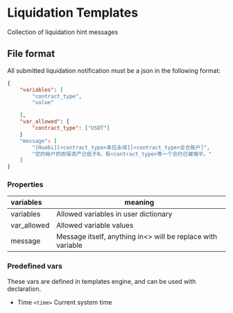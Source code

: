 # Liquidation Templates
Collection of liquidation hint messages

## File format

All submitted liquidation notification must be a json in the following format: 

```json
{
    "variables": [
        "contract_type",
        "value"

    ],
    "var_allowed": {
        "contract_type": ["USDT"]
    }
    "message": [
        "[Huobi][<contract_type>本位永续][<contract_type>全仓账户]",
        "您的帐户的担保资产已低于0，有<contract_type>等一个合约已被强平。"
    ]
}
```

### Properties

| variables | meaning |
|:-------|------|
| variables | Allowed variables in user dictionary |
| var_allowed | Allowed variable values |
| message | Message itself, anything in\<\> will be replace with variable |

### Predefined vars

These vars are defined in templates engine, and can be used with declaration.  
- Time `<time>`
  Current system time


